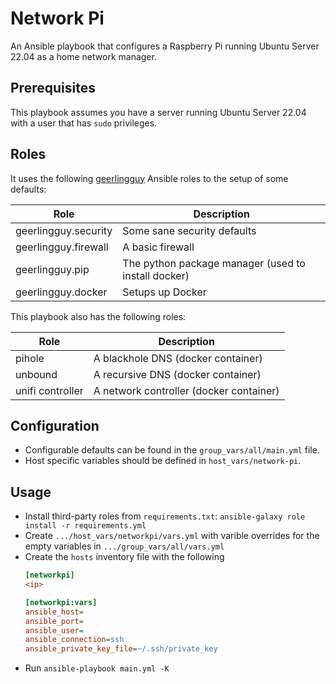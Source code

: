# Network Pi
An Ansible playbook that configures a Raspberry Pi running Ubuntu Server 22.04 as a home network manager.

## Prerequisites
This playbook assumes you have a server running Ubuntu Server 22.04 with a user that has `sudo` privileges.

## Roles

It uses the following [geerlingguy](https://galaxy.ansible.com/geerlingguy) Ansible roles to the setup of some defaults:

| Role | Description |
| ---- | ----------- |
| geerlingguy.security | Some sane security defaults |
| geerlingguy.firewall | A basic firewall |
| geerlingguy.pip | The python package manager (used to install docker) |
| geerlingguy.docker | Setups up Docker |

This playbook also has the following roles:

| Role | Description |
| ---- | ----------- |
| pihole | A blackhole DNS (docker container) |
| unbound | A recursive DNS (docker container) |
| unifi controller | A network controller (docker container) |

## Configuration
- Configurable defaults can be found in the `group_vars/all/main.yml` file.
- Host specific variables should be defined in `host_vars/network-pi`.

## Usage
- Install third-party roles from `requirements.txt`: `ansible-galaxy role install -r requirements.yml`
- Create `.../host_vars/networkpi/vars.yml` with varible overrides for the empty variables in `.../group_vars/all/vars.yml` 
- Create the `hosts` inventory file with the following
    ```ini
    [networkpi]
    <ip> 

    [networkpi:vars]
    ansible_host=
    ansible_port=
    ansible_user=
    ansible_connection=ssh
    ansible_private_key_file=~/.ssh/private_key
    ```
- Run `ansible-playbook main.yml -K`